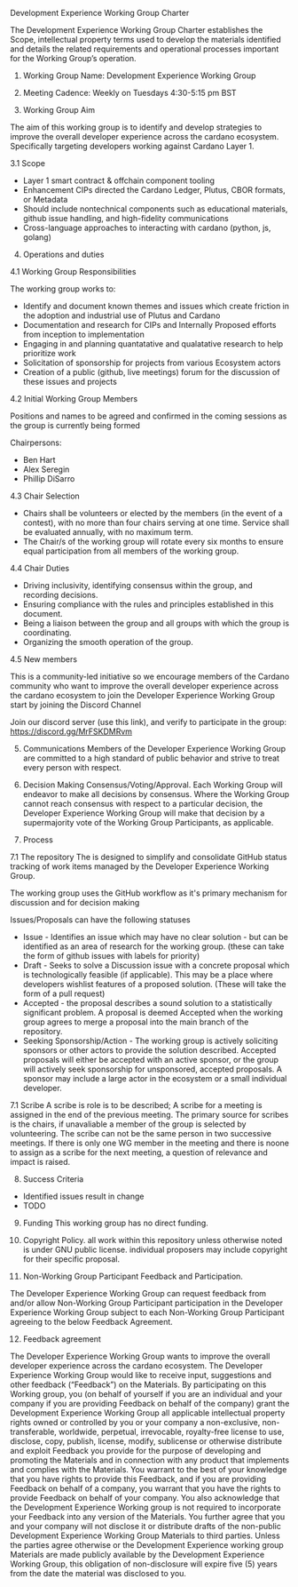﻿Development Experience Working Group Charter


The Development Experience Working Group Charter establishes the Scope, intellectual property terms used to develop the materials identified and details the related requirements and operational processes important for the Working Group’s operation. 


1. Working Group Name: Development Experience Working Group 


2. Meeting Cadence: Weekly on Tuesdays 4:30-5:15 pm BST


3. Working Group Aim


The aim of this working group is to identify and develop strategies to improve the overall developer experience across the cardano ecosystem. Specifically targeting developers working against Cardano Layer 1.


3.1 Scope


* Layer 1 smart contract & offchain component tooling
* Enhancement CIPs directed the Cardano Ledger, Plutus, CBOR formats, or Metadata
* Should include nontechnical components such as educational materials, github issue handling, and high-fidelity communications
* Cross-language approaches to interacting with cardano (python, js, golang)


4. Operations and duties

4.1 Working Group Responsibilities

The working group works to:
* Identify and document known themes and issues which create friction in the adoption and industrial use of Plutus and Cardano
* Documentation and research for CIPs and Internally Proposed efforts from inception to implementation
* Engaging in and planning quantatative and qualatative research to help prioritize work
* Solicitation of sponsorship for projects from various Ecosystem actors
* Creation of a public (github, live meetings) forum for the discussion of these issues and projects

4.2 Initial Working Group Members


Positions and names to be agreed and confirmed in the coming sessions as the group is currently being formed


Chairpersons:  
* Ben Hart
* Alex Seregin
* Phillip DiSarro

4.3 Chair Selection

* Chairs shall be volunteers or elected by the members (in the event of a contest), with no more than four chairs serving at one time. Service shall be evaluated annually, with no maximum term. 
* The Chair/s of the working group will rotate every six months to ensure equal participation from all members of the working group.

4.4 Chair Duties

* Driving inclusivity, identifying consensus within the group, and recording decisions. 
* Ensuring compliance with the rules and principles established in this document. 
* Being a liaison between the group and all groups with which the group is coordinating. 
* Organizing the smooth operation of the group. 

4.5 New members 

This is a community-led initiative so we encourage members of the Cardano community who want to improve the overall developer experience across the cardano ecosystem to join the Developer Experience Working Group start by joining the Discord Channel 


Join our discord server (use this link), and verify to participate in the group:
https://discord.gg/MrFSKDMRvm

5. Communications
Members of the Developer Experience Working Group are committed to a high standard of public behavior and strive to treat every person with respect.

6. Decision Making 
Consensus/Voting/Approval. Each Working Group will endeavor to make all decisions by consensus. Where the Working Group cannot reach consensus with respect to a particular decision, the Developer Experience Working Group will make that decision by a supermajority vote of the Working Group Participants, as applicable.

7. Process 

7.1 The repository 
The is designed to simplify and consolidate GitHub status tracking of work items managed by the Developer Experience Working Group. 

The working group uses the GitHub workflow as it's primary mechanism for discussion and for decision making

Issues/Proposals can have the following statuses
- Issue - Identifies an issue which may have no clear solution - but can be identified as an area of research for the working group. (these can take the form of github issues with labels for priority)
- Draft - Seeks to solve a Discussion issue with a concrete proposal which is technologically feasible (if applicable). This may be a place where developers wishlist features of a proposed solution. (These will take the form of a pull request)
- Accepted - the proposal describes a sound solution to a statistically significant problem. A proposal is deemed Accepted when the working group agrees to merge a proposal into the main branch of the repository.
- Seeking Sponsorship/Action - The working group is actively soliciting sponsors or other actors to provide the solution described. Accepted proposals will either be accepted with an active sponsor, or the group will actively seek sponsorship for unsponsored, accepted proposals. A sponsor may include a large actor in the ecosystem or a small individual developer.

7.1 Scribe
A scribe is role is to be described;
A scribe for a meeting is assigned in the end of the previous meeting. The primary source for scribes is the chairs, if unavaliable a member of the group is selected by volunteering.
The scribe can not be the same person in two successive meetings.
If there is only one WG member in the meeting and there is noone to assign as a scribe for the next meeting, a question of relevance and impact is raised.

8. Success Criteria

* Identified issues result in change
* TODO


9. Funding
This working group has no direct funding.

10. Copyright Policy. 
all work within this repository unless otherwise noted is under GNU public license.
individual proposers may include copyright for their specific proposal.

11. Non-Working Group Participant Feedback and Participation. 


The Developer Experience Working Group can request feedback from and/or allow Non-Working Group Participant participation in the Developer Experience Working Group subject to each Non-Working Group Participant agreeing to the below Feedback Agreement.


12. Feedback agreement


The Developer Experience Working Group wants to improve the overall developer experience across the cardano ecosystem.
The Developer Experience Working Group would like to receive input, suggestions and other feedback (“Feedback”) on the Materials. By participating on this Working group, you (on behalf of yourself if you are an individual and your company if you are providing Feedback on behalf of the company) grant the Development Experience Working Group all applicable intellectual property rights owned or controlled by you or your company a non-exclusive, non-transferable, worldwide, perpetual, irrevocable, royalty-free license to use, disclose, copy, publish, license, modify, sublicense or otherwise distribute and exploit Feedback you provide for the purpose of developing and promoting the Materials and in connection with any product that implements and complies with the Materials. You warrant to the best of your knowledge that you have rights to provide this Feedback, and if you are providing Feedback on behalf of a company, you warrant that you have the rights to provide Feedback on behalf of your company. You also acknowledge that the Development Experience Working group is not required to incorporate your Feedback into any version of the Materials.
You further agree that you and your company will not disclose it or distribute drafts of the non-public Development Experience Working Group Materials to third parties. Unless the parties agree otherwise or the Development Experience working group Materials are made publicly available by the Development Experience Working Group, this obligation of non-disclosure will expire five (5) years from the date the material was disclosed to you.
